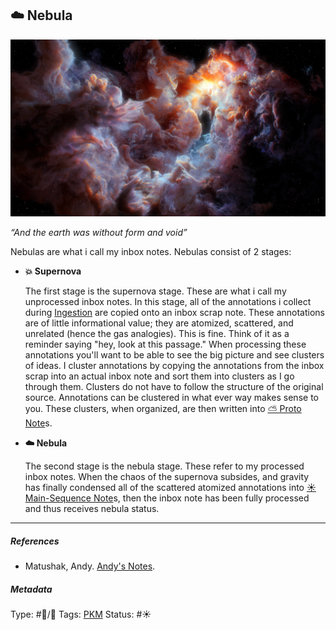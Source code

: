## ☁️ Nebula

![300](%E2%9A%99%EF%B8%8F%20Tools/%F0%9F%93%B8%20Images/967CE5B9-7A18-4BAF-B85F-888A129B8699.png)

*“And the earth was without form and void”*

Nebulas are what i call my inbox notes. Nebulas consist of 2 stages:

* **💥 Supernova**
  
  The first stage is the supernova stage. These are what i call my unprocessed inbox notes. In this stage, all of the annotations i collect during [Ingestion](Ingestion.md) are copied onto an inbox scrap note. These annotations are of little informational value; they are atomized, scattered, and unrelated (hence the gas analogies). This is fine. Think of it as a reminder saying "hey, look at this passage." When processing these annotations you'll want to be able to see the big picture and see clusters of ideas. I cluster annotations by copying the annotations from the inbox scrap into an actual inbox note and sort them into clusters as I go through them. Clusters do not have to follow the structure of the original source. Annotations can be clustered in what ever way makes sense to you. These clusters, when organized, are then written into [⛅️ Proto Note](Proto%20Note)s.

* **☁️ Nebula**
  
  The second stage is the nebula stage. These refer to my processed inbox notes. When the chaos of the supernova subsides, and gravity has finally condensed all of the scattered atomized annotations into [☀️ Main-Sequence Note](Main-Sequence%20Note)s, then the inbox note has been fully processed and thus receives nebula status.

---

##### References

* Matushak, Andy. [Andy's Notes](Andy's%20Notes.md).

##### Metadata

Type: #🔵/🔵 
Tags: [PKM](PKM.md) 
Status: #☀️ 
